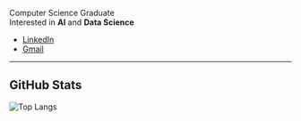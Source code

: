 

 Computer Science Graduate  
 Interested in **AI** and **Data Science**
- [LinkedIn](https://www.linkedin.com/in/davi-herm%C3%B3genes-52a780216/)  
- [Gmail](mailto:davihsiqueira211@gmail.com)  
---

##  GitHub Stats

![Top Langs](https://github-readme-stats.vercel.app/api/top-langs/?username=DaviSiq&layout=compact)



